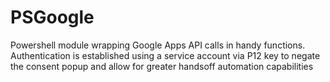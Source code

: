# PSGoogle
Powershell module wrapping Google Apps API calls in handy functions. Authentication is established using a service account via P12 key to negate the consent popup and allow for greater handsoff automation capabilities
